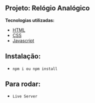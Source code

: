 ## Projeto: Relógio Analógico

**Tecnologias utilizadas:**

- [HTML]()
- [CSS]()
- [Javascript]()

## Instalação:

- `npm i ou npm install`

## Para rodar:

- `Live Server`
